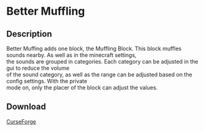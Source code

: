 # Better Muffling

## Description
Better Muffing adds one block, the Muffling Block. This block muffles sounds nearby. As well as in the minecraft settings,<br>
the sounds are grouped in categories. Each category can be adjusted in the gui to reduce the volume<br>
of the sound category, as well as the range can be adjusted based on the config settings. With the private<br>
mode on, only the placer of the block can adjust the values.

## Download
[CurseForge](https://minecraft.curseforge.com/projects/better-muffling)
